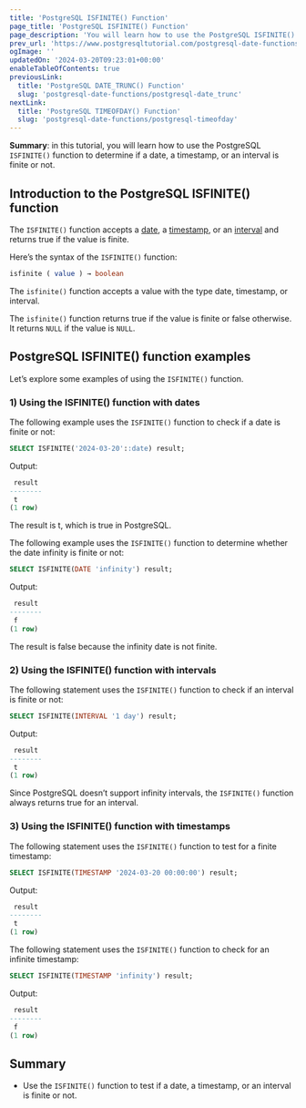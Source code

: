 ```yaml
---
title: 'PostgreSQL ISFINITE() Function'
page_title: 'PostgreSQL ISFINITE() Function'
page_description: 'You will learn how to use the PostgreSQL ISFINITE() function to determine if a date, a timestamp, or an interval is finite or not.'
prev_url: 'https://www.postgresqltutorial.com/postgresql-date-functions/postgresql-isfinite/'
ogImage: ''
updatedOn: '2024-03-20T09:23:01+00:00'
enableTableOfContents: true
previousLink:
  title: 'PostgreSQL DATE_TRUNC() Function'
  slug: 'postgresql-date-functions/postgresql-date_trunc'
nextLink:
  title: 'PostgreSQL TIMEOFDAY() Function'
  slug: 'postgresql-date-functions/postgresql-timeofday'
---
```


**Summary**: in this tutorial, you will learn how to use the PostgreSQL `ISFINITE()` function to determine if a date, a timestamp, or an interval is finite or not.

## Introduction to the PostgreSQL ISFINITE() function

The `ISFINITE()` function accepts a [date](../postgresql-tutorial/postgresql-date), a [timestamp](../postgresql-tutorial/postgresql-timestamp), or an [interval](../postgresql-tutorial/postgresql-interval) and returns true if the value is finite.

Here’s the syntax of the `ISFINITE()` function:

```sql
isfinite ( value ) → boolean
```

The `isfinite()` function accepts a value with the type date, timestamp, or interval.

The `isfinite()` function returns true if the value is finite or false otherwise. It returns `NULL` if the value is `NULL`.

## PostgreSQL ISFINITE() function examples

Let’s explore some examples of using the `ISFINITE()` function.

### 1\) Using the ISFINITE() function with dates

The following example uses the `ISFINITE()` function to check if a date is finite or not:

```sql
SELECT ISFINITE('2024-03-20'::date) result;
```

Output:

```sql
 result
--------
 t
(1 row)
```

The result is t, which is true in PostgreSQL.

The following example uses the `ISFINITE()` function to determine whether the date infinity is finite or not:

```sql
SELECT ISFINITE(DATE 'infinity') result;
```

Output:

```sql
 result
--------
 f
(1 row)
```

The result is false because the infinity date is not finite.

### 2\) Using the ISFINITE() function with intervals

The following statement uses the `ISFINITE()` function to check if an interval is finite or not:

```sql
SELECT ISFINITE(INTERVAL '1 day') result;
```

Output:

```sql
 result
--------
 t
(1 row)
```

Since PostgreSQL doesn’t support infinity intervals, the `ISFINITE()` function always returns true for an interval.

### 3\) Using the ISFINITE() function with timestamps

The following statement uses the `ISFINITE()` function to test for a finite timestamp:

```sql
SELECT ISFINITE(TIMESTAMP '2024-03-20 00:00:00') result;
```

Output:

```sql
 result
--------
 t
(1 row)
```

The following statement uses the `ISFINITE()` function to check for an infinite timestamp:

```sql
SELECT ISFINITE(TIMESTAMP 'infinity') result;
```

Output:

```sql
 result
--------
 f
(1 row)
```

## Summary

- Use the `ISFINITE()` function to test if a date, a timestamp, or an interval is finite or not.
